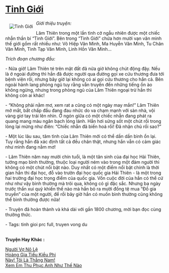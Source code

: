 <a href="https://utruyen.com/tinh-gioi/7274/" title="Tinh Giới"><h1>Tinh Giới</h1></a><div style="display:table"><img align="right" style="float: left; padding: 10px;" src="https://utruyen.com/images/story/200x260/tinh-gioi.jpg" alt="Tinh Giới"><i>Giới thiệu truyện:</i><p></p>Lâm Thiên trong một lần tình cờ ngẫu nhiên được một chiếc nhẫn thần bí “Tinh Giới”. Bên trong “Tinh Giới” chứa hơn mười vạn văn minh thế giới gồm rất nhiều như: Võ Hiệp Văn Minh, Ma Huyễn Văn Minh, Tu Chân Văn Minh, Tinh Tạp Văn Minh, Linh Hồn Văn Minh…<p></p><i>Trích đoạn chương đầu:</i><p></p> - Nửa giờ! Lâm Thiên té trên mặt đất đã nửa giờ không chút động đậy. Nếu là ở ngoài đường thì hắn đã được người qua đường gọi xe cứu thương đưa tới bệnh viện rồi, nhưng bây giờ lại không có ai gọi cứu thương cho hắn cả. Bên ngoài hành lang phòng ngủ tuy rằng vẫn truyền đến những tiếng ồn ào không ngừng, nhưng trong phòng ngủ của Lâm Thiên ngoại trừ hắn thì không còn ai khác!<p></p> - “Không phải nằm mơ, xem rat a cũng có một ngày may mắn!” Lâm Thiên mở mắt, bất chấp đầu đang đau nhức do va chạm mạnh với sàn nhà, vội vàng giơ tay trái lên nhìn. Ở ngón giữa có một chiếc nhẫn đang phát ra quang mang màu ngân bạch lóng lánh. Hắn hơi sửng sốt một chút rồi trong lòng lại mừng như điên: “Chiếc nhẫn đã biến hoá rồi! Đã nhận chủ rồi sao?”<p></p> - Một lúc lâu sau, tâm tình của Lâm Thiên mới có thể dần dần bình ổn lại. Tuy rằng hắn đã xác định tất cả đều chân thật, nhưng hắn vẫn có cảm giác như mình đang nằm mơ!<p></p> - Lâm Thiên năm nay mười chín tuổi, là một tân sinh của đại học Hải Thiên, tướng mạo bình thường, thuộc loại người ném vào trong một đám người thì không có một chút nổi bật nào. Duy nhất có một điểm nổi bật chính là thời gian hắn thi đại học, đỗ vào trườn đại học quốc gia Hải Thiên - là một trong hai trường đại học trọng điểm của quốc gia. Vốn cuộc đời của hắn có thể cứ như như vậy bình thường mà trôi qua, không có gì đặc sắc. Nhưng ba ngày trước thần xui quỷ khiến thế nào mà hắn bỏ ra mười đồng tệ mua “Đồ gia truyền” của một người, để rồi bây giờ hắn có muốn bình thường cũng không thể bình thường được nữa!<p></p> - Truyện đã hoàn thành và khá dài với gần 1800 chương, mời bạn đọc cùng thưởng thức.<p></p> - Tags: tinh gioi prc full, truyen vong du</div><p><br><b>Truyện Hay Khác :</b></p><a href="https://utruyen.com/nguoi-vo-no-le/21952/" alt="Người Vợ Nô Lệ">Người Vợ Nô Lệ</a><br/><a href="https://github.com/quanluxury/truyenhot/tree/master/truyenhay/12470/" alt="Hoàng Gia Tiểu Kiều Phi">Hoàng Gia Tiểu Kiều Phi</a><br/><a href="https://dammyh.wordpress.com/2019/11/07/nay-toi-la-thang-nam/" alt="Này! Tôi Là Thẳng Nam!">Này! Tôi Là Thẳng Nam!</a><br/><a href="https://github.com/quanluxury/truyenhot/tree/master/truyenhay/19188/" alt="Xem Em Thu Phục Anh Như Thế Nào">Xem Em Thu Phục Anh Như Thế Nào</a><br/>